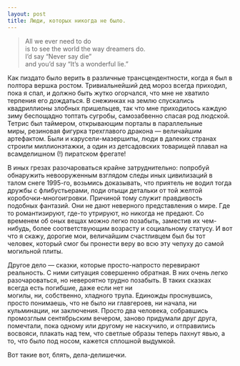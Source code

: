 ```yaml
---
layout: post
title: Люди, которых никогда не было.
---
```


> All we ever need to do  
> is to see the world the way dreamers do.  
> I’d say “Never say die”  
> and you’d say “It’s a wonderful lie.”

Как пиздато было верить в различные трансцендентности, когда я был в полтора вершка ростом. Тривиальнейший дед мороз всегда приходил, пока я спал,&nbsp;и должно быть жутко огорчался,&nbsp;что мне не хватило терпения его дождаться. В снежинках на землю спускались квадриллионы злобных пришельцев,&nbsp;так что мне приходилось каждую зиму беспощадно топтать сугробы,&nbsp;самозабвенно спасая род людской. Тетрис был таймером, открывающим порталы в параллельные миры,&nbsp;резиновая фигурка трехглавого дракона — величайшим артефактом. Были и карусели-мазершипы, люди в далеких странах строили миллионэтажки, а один из детсадовских товарищей плавал на всамделишном (!)&nbsp;пиратском фрегате!

В иных грезах разочароваться крайне затруднительно: попробуй обнаружить невооруженным взглядом следы иных цивилизаций в талом снеге 1995-го,&nbsp;возьмись доказывать,&nbsp;что приятель не водил тогда дружбы с флибустьерами, поди отыщи детальки от той желтой коробочки-многоигровки. Причиной тому служит правдивость подобных фантазий. Они не дают неверного представления о мире. Где то романтизируют,&nbsp;где-то утрируют, но никогда не предают. Со временем об оных вещах можно легко позабыть, заместив их чем-нибудь,&nbsp;более соответствующим возрасту и социальному статусу. И вот что я скажу, дорогие мои,&nbsp;величайшим счастливцем был бы тот человек,&nbsp;который смог бы пронести веру во всю эту чепуху до самой могильной плиты.

Другое дело — сказки,&nbsp;которые просто-напросто перевирают реальность. С ними ситуация совершенно обратная. В них очень легко разочароваться,&nbsp;но невероятно трудно позабыть. В таких сказках всегда есть погибшие,&nbsp;даже если нет ни могилы,&nbsp;ни,&nbsp;собственно,&nbsp;хладного трупа. Единожды проснувшись, просто понимаешь,&nbsp;что не было ни главгероев,&nbsp;ни начала,&nbsp;ни кульминации,&nbsp;ни заключения. Просто два человека,&nbsp;собравшись промозглым сентябрьским вечером, заново придумали друг друга, помечтали, пока одному или другому не наскучило, и отправились восвояси, плакать над тем, что светлые образы теперь пахнут явью,&nbsp;а то,&nbsp;что было под носом,&nbsp;кажется сплошной выдумкой.

Вот такие вот,&nbsp;блять, дела-делишечки.

<!--kg-card-end: markdown-->